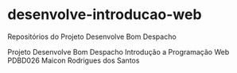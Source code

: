 # desenvolve-introducao-web
Repositórios do Projeto Desenvolve Bom Despacho

Projeto Desenvolve Bom Despacho
Introdução a Programação Web
PDBD026
Maicon Rodrigues dos Santos 
